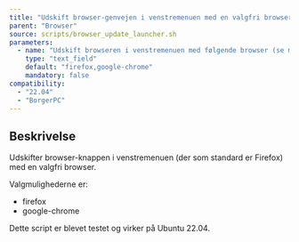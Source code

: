 ```yaml
---
title: "Udskift browser-genvejen i venstremenuen med en valgfri browser"
parent: "Browser"
source: scripts/browser_update_launcher.sh
parameters:
  - name: "Udskift browseren i venstremenuen med følgende browser (se muligheder i beskrivelse)"
    type: "text_field"
    default: "firefox,google-chrome"
    mandatory: false
compatibility:  
  - "22.04"
  - "BorgerPC"
---
```


## Beskrivelse
Udskifter browser-knappen i venstremenuen (der som standard er Firefox) med en valgfri browser.

Valgmulighederne er:
- firefox
- google-chrome

Dette script er blevet testet og virker på Ubuntu 22.04.